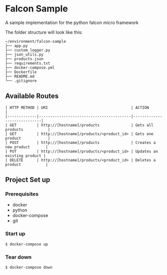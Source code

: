# Falcon Sample 

A sample implementation for the python falcon micro framework

The folder structure will look like this:
```
~/environment/falcon-sample
├── app.py
├── custom_logger.py
├── json_utils.py
├── products.json
├── requirements.txt
├── docker-compose.yml
├── Dockerfile
├── README.md
└── .gitignore
```

## Available Routes
```
| HTTP METHOD | URI                                     | ACTION                      |
|-------------|-----------------------------------------|-----------------------------|
| GET         | http://[hostname]/products              | Gets all products           |
| GET         | http://[hostname]/products/<product_id> | Gets one product            |
| POST        | http://[hostname]/products              | Creates a new product       |
| PUT         | http://[hostname]/products/<product_id> | Updates an existing product |
| DELETE      | http://[hostname]/products/<product_id> | Deletes a product           |
```

## Project Set up

### Prerequisites
* docker
* python
* docker-compose
* git


### Start up 
```bash
$ docker-compose up
```

### Tear down
```bash
$ docker-compose down
```

